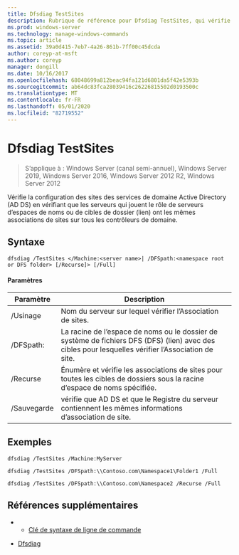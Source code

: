 ```yaml
---
title: Dfsdiag TestSites
description: Rubrique de référence pour Dfsdiag TestSites, qui vérifie la configuration des sites des services de domaine Active Directory (AD DS) en vérifiant que les serveurs qui jouent le rôle de serveurs d’espaces de noms ou de cibles de dossier (lien) ont les mêmes associations de sites sur tous les contrôleurs de domaine.
ms.prod: windows-server
ms.technology: manage-windows-commands
ms.topic: article
ms.assetid: 39a0d415-7eb7-4a26-861b-7ff00c45dcda
author: coreyp-at-msft
ms.author: coreyp
manager: dongill
ms.date: 10/16/2017
ms.openlocfilehash: 68048699a812beac94fa121d6801da5f42e5393b
ms.sourcegitcommit: ab64dc83fca28039416c26226815502d0193500c
ms.translationtype: MT
ms.contentlocale: fr-FR
ms.lasthandoff: 05/01/2020
ms.locfileid: "82719552"
---
```

# <a name="dfsdiag-testsites"></a>Dfsdiag TestSites

> S’applique à : Windows Server (canal semi-annuel), Windows Server 2019, Windows Server 2016, Windows Server 2012 R2, Windows Server 2012

Vérifie la configuration des sites des services de domaine Active Directory (AD DS) en vérifiant que les serveurs qui jouent le rôle de serveurs d’espaces de noms ou de cibles de dossier (lien) ont les mêmes associations de sites sur tous les contrôleurs de domaine.

## <a name="syntax"></a>Syntaxe  
  
```  
dfsdiag /TestSites </Machine:<server name>| /DFSpath:<namespace root or DFS folder> [/Recurse]> [/Full]  
```  
  
#### <a name="parameters"></a>Paramètres  
  
|Paramètre|Description|  
|-------|--------|  
|\/Usinage<server name>|Nom du serveur sur lequel vérifier l’Association de sites.|  
|\/DFSpath:<namespace root or DFS folder>|La racine de l’espace de noms ou le dossier de système de fichiers DFS (DFS) (lien) avec des cibles pour lesquelles vérifier l’Association de site.|  
|\/Recurse|Énumère et vérifie les associations de sites pour toutes les cibles de dossiers sous la racine d’espace de noms spécifiée.|  
|\/Sauvegarde|vérifie que AD DS et que le Registre du serveur contiennent les mêmes informations d’association de site.|  
  
## <a name="examples"></a>Exemples  
  
```  
dfsdiag /TestSites /Machine:MyServer  
```  
 
```  
dfsdiag /TestSites /DFSpath:\\Contoso.com\Namespace1\Folder1 /Full  
```  
  
```  
dfsdiag /TestSites /DFSpath:\\Contoso.com\Namespace2 /Recurse /Full  
```  
  
## <a name="additional-references"></a>Références supplémentaires  
  
-   - [Clé de syntaxe de ligne de commande](command-line-syntax-key.md)  
  
-   [Dfsdiag](dfsdiag.md)  
  

